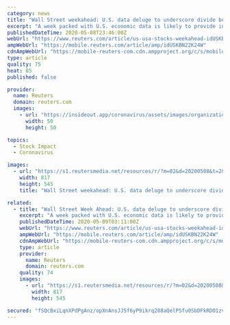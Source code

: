 ```yaml
---
category: news
title: "Wall Street weekahead: U.S. data deluge to underscore divide between roaring market, plunging economy"
excerpt: "A week packed with U.S. economic data is likely to provide investors with more evidence of the extent to which the coronavirus pandemic has hit growth, sharpening the debate on whether a rebound in stocks has been justified amid an unprecedented slowdown."
publishedDateTime: 2020-05-08T23:46:00Z
webUrl: "https://www.reuters.com/article/us-usa-stocks-weekahead-idUSKBN22K24W"
ampWebUrl: "https://mobile.reuters.com/article/amp/idUSKBN22K24W"
cdnAmpWebUrl: "https://mobile-reuters-com.cdn.ampproject.org/c/s/mobile.reuters.com/article/amp/idUSKBN22K24W"
type: article
quality: 75
heat: 85
published: false

provider:
  name: Reuters
  domain: reuters.com
  images:
    - url: "https://insideout.app/coronavirus/assets/images/organizations/reuters.com-50x50.jpg"
      width: 50
      height: 50

topics:
  - Stock Impact
  - Coronavirus

images:
  - url: "https://s1.reutersmedia.net/resources/r/?m=02&d=20200508&t=2&i=1518001882&w=&fh=545px&fw=&ll=&pl=&sq=&r=LYNXMPEG471D0"
    width: 817
    height: 545
    title: "Wall Street weekahead: U.S. data deluge to underscore divide between roaring market, plunging economy"

related:
  - title: "Wall Street Week Ahead: U.S. data deluge to underscore divide between roaring market, plunging economy"
    excerpt: "A week packed with U.S. economic data is likely to provide investors with more evidence of the extent to which the coronavirus pandemic has hit growth, sharpening the debate on whether a rebound in stocks has been justified amid an unprecedented slowdown."
    publishedDateTime: 2020-05-09T03:11:00Z
    webUrl: "https://www.reuters.com/article/us-usa-stocks-weekahead-idUSKBN22K24W"
    ampWebUrl: "https://mobile.reuters.com/article/amp/idUSKBN22K24W"
    cdnAmpWebUrl: "https://mobile-reuters-com.cdn.ampproject.org/c/s/mobile.reuters.com/article/amp/idUSKBN22K24W"
    type: article
    provider:
      name: Reuters
      domain: reuters.com
    quality: 74
    images:
      - url: "https://s1.reutersmedia.net/resources/r/?m=02&d=20200508&t=2&i=1518001882&w=&fh=545px&fw=&ll=&pl=&sq=&r=LYNXMPEG471D0"
        width: 817
        height: 545

secured: "fSQcBxiLqnXPdPgAnz/opXnAnsJJ5f6yP9ikrq288aQelPSfu0SbDFkRDO1zvpKFPkWcMxXk9+ixr1djboIBMkgSSgZl4MVHWHGgzpmaXrhEcYTCmE63WM9PqkMFIb7TmTtHe2pqKnoFUb1oA86hqEB81BuUFzZTQSxRT9zdP5WWNbF7xc0zYYFTV2VjQ7IN4ImE7VIEgC+QxAnlcEZXfyI9N4FU8CAhWQf7YyqnRxKySdxcjoYEcIt4r5mci7tfndQSUJp+MxhiqG2/bogaphje+mbHg9/IrmAceQI54KqdHU2d92wO+L4EGw1EFZZa/KiV8R0ATmfZmVS/pWP/3U0kqaFGyqASKp22aN/nSxRUoqx8Rf+eHrQ10+hz5uV7BCGOR2h8r9ujES97MpJpmqOeJLM/67LqPxdHQrQu6yRxfhAoOv7/jka3z722k/GH4JazkSSeyLkHdvpm9xf5TYwXoP8WRgeIOqKqskTfByY=;ndrC7eZDLVa9FxaRS4R7Ig=="
---
```


